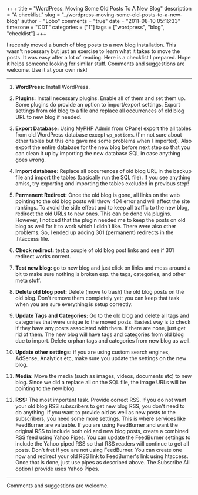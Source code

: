 +++
title = "WordPress: Moving Some Old Posts To A New Blog"
description = "A checklist."
slug = "../wordpress-moving-some-old-posts-to-a-new-blog"
author = "Lobo"
comments = "true"
date = "2011-08-10 05:16:33"
timezone = "CDT"
categories = ["1"]
tags = ["wordpress", "blog", "checklist"]
+++

I recently moved a bunch of blog posts to a new blog installation. This wasn't necessary but just an exercise to learn what it takes to move the posts. It was easy after a lot of reading. Here is a checklist I prepared. Hope it helps someone looking for similar stuff. Comments and suggestions are welcome. Use it at your own risk!


---
1. **WordPress:** Install WordPress.

1. **Plugins:** Install necessary plugins. Enable all of them and set them up. Some plugins do provide an option to import/export settings. Export settings from old blog to a file and replace all occurrences of old blog URL to new blog if needed.

1. **Export Database:** Using MyPHP Admin from CPanel export the all tables from old WordPress database except `wp_options`. (I'm not sure about other tables but this one gave me some problems when I imported). Also export the entire database for the new blog before next step so that you can clean it up by importing the new database SQL in case anything goes wrong.

1. **Import database:** Replace all occurrences of old blog URL in the backup file and import the tables (basically run the SQL file). If you see anything amiss, try exporting and importing the tables excluded in previous step!

1. **Permanent Redirect:** Once the old blog is gone, all links on the web pointing to the old blog posts will throw 404 error and will affect the site rankings. To avoid the side effect and to keep all traffic to the new blog, redirect the old URLs to new ones. This can be done via plugins. However, I noticed that the plugin needed me to keep the posts on old blog as well for it to work which I didn't like. There were also other problems. So, I ended up adding 301 (permanent) redirects in the .htaccess file.

1. **Check redirect:** test a couple of old blog post links and see if 301 redirect works correct.

1. **Test new blog:** go to new blog and just click on links and mess around a bit to make sure nothing is broken esp. the tags, categories, and other meta stuff.

1. **Delete old blog post:** Delete (move to trash) the old blog posts on the old blog. Don't remove them completely yet; you can keep that task when you are sure everything is setup correctly.

1. **Update Tags and Categories:** Go to the old blog and delete all tags and categories that were unique to the moved posts. Easiest way is to check if they have any posts associated with them. If there are none, just get rid of them. The new blog will have tags and categories from old blog due to import. Delete orphan tags and categories from new blog as well.

1. **Update other settings:** if you are using custom search engines, AdSense, Analytics etc, make sure you update the settings on the new blog.

1. **Media:** Move the media (such as images, videos, documents etc) to new blog. Since we did a replace all on the SQL file, the image URLs will be pointing to the new blog.

1. **RSS:** The most important task. Provide correct RSS. If you do not want your old blog RSS subscribers to get new blog RSS, you don't need to do anything. If you want to provide old as well as new posts to the subscribers, you need some more settings. This is where services like FeedBurner are valuable. If you are using FeedBurner and want the original RSS to include both old and new blog posts, create a combined RSS feed using Yahoo Pipes. You can update the FeedBurner settings to include the Yahoo piped RSS so that RSS readers will continue to get all posts.
Don't fret if you are not using FeedBurner. You can create one now and redirect your old RSS link to FeedBurner's link using htaccess. Once that is done, just use pipes as described above.  The Subscribe All option I provide uses Yahoo Pipes.


---


Comments and suggestions are welcome.
